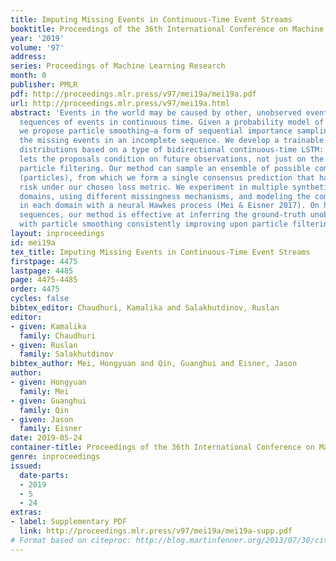 ```yaml
---
title: Imputing Missing Events in Continuous-Time Event Streams
booktitle: Proceedings of the 36th International Conference on Machine Learning
year: '2019'
volume: '97'
address: 
series: Proceedings of Machine Learning Research
month: 0
publisher: PMLR
pdf: http://proceedings.mlr.press/v97/mei19a/mei19a.pdf
url: http://proceedings.mlr.press/v97/mei19a.html
abstract: 'Events in the world may be caused by other, unobserved events. We consider
  sequences of events in continuous time. Given a probability model of complete sequences,
  we propose particle smoothing—a form of sequential importance sampling—to impute
  the missing events in an incomplete sequence. We develop a trainable family of proposal
  distributions based on a type of bidirectional continuous-time LSTM: Bidirectionality
  lets the proposals condition on future observations, not just on the past as in
  particle filtering. Our method can sample an ensemble of possible complete sequences
  (particles), from which we form a single consensus prediction that has low Bayes
  risk under our chosen loss metric. We experiment in multiple synthetic and real
  domains, using different missingness mechanisms, and modeling the complete sequences
  in each domain with a neural Hawkes process (Mei & Eisner 2017). On held-out incomplete
  sequences, our method is effective at inferring the ground-truth unobserved events,
  with particle smoothing consistently improving upon particle filtering.'
layout: inproceedings
id: mei19a
tex_title: Imputing Missing Events in Continuous-Time Event Streams
firstpage: 4475
lastpage: 4485
page: 4475-4485
order: 4475
cycles: false
bibtex_editor: Chaudhuri, Kamalika and Salakhutdinov, Ruslan
editor:
- given: Kamalika
  family: Chaudhuri
- given: Ruslan
  family: Salakhutdinov
bibtex_author: Mei, Hongyuan and Qin, Guanghui and Eisner, Jason
author:
- given: Hongyuan
  family: Mei
- given: Guanghui
  family: Qin
- given: Jason
  family: Eisner
date: 2019-05-24
container-title: Proceedings of the 36th International Conference on Machine Learning
genre: inproceedings
issued:
  date-parts:
  - 2019
  - 5
  - 24
extras:
- label: Supplementary PDF
  link: http://proceedings.mlr.press/v97/mei19a/mei19a-supp.pdf
# Format based on citeproc: http://blog.martinfenner.org/2013/07/30/citeproc-yaml-for-bibliographies/
---
```


